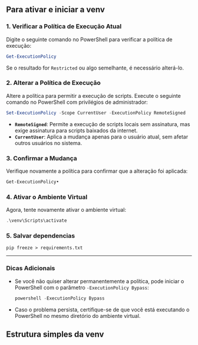 

## Para ativar e iniciar a venv

### 1. **Verificar a Política de Execução Atual**
Digite o seguinte comando no PowerShell para verificar a política de execução:
```powershell
Get-ExecutionPolicy
```
Se o resultado for `Restricted` ou algo semelhante, é necessário alterá-lo.

### 2. **Alterar a Política de Execução**
Altere a política para permitir a execução de scripts. Execute o seguinte comando no PowerShell com privilégios de administrador:
```powershell
Set-ExecutionPolicy -Scope CurrentUser -ExecutionPolicy RemoteSigned
```
- **`RemoteSigned`**: Permite a execução de scripts locais sem assinatura, mas exige assinatura para scripts baixados da internet.
- **`CurrentUser`**: Aplica a mudança apenas para o usuário atual, sem afetar outros usuários no sistema.

### 3. **Confirmar a Mudança**
Verifique novamente a política para confirmar que a alteração foi aplicada:
```powershell
Get-ExecutionPolicy•
```

### 4. **Ativar o Ambiente Virtual**
Agora, tente novamente ativar o ambiente virtual:
```powershell
.\venv\Scripts\activate
```

### 5. Salvar dependencias
```
pip freeze > requirements.txt
```

---

### **Dicas Adicionais**
- Se você não quiser alterar permanentemente a política, pode iniciar o PowerShell com o parâmetro `-ExecutionPolicy Bypass`:
  ```powershell
  powershell -ExecutionPolicy Bypass
  ```
- Caso o problema persista, certifique-se de que você está executando o PowerShell no mesmo diretório do ambiente virtual.


## Estrutura simples da venv

